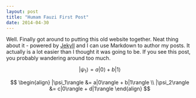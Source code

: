 ```yaml
---
layout: post
title: "Humam Fauzi First Post"
date: 2014-04-30
---
```


Well. Finally got around to putting this old website together. Neat thing about it - powered by [Jekyll](http://jekyllrb.com) and I can use Markdown to author my posts. It actually is a lot easier than I thought it was going to be. If you see this post, you probably wandering around too much.

$$
   |\psi_1\rangle = a|0\rangle + b|1\rangle
$$

$$ \begin{align} |\psi_1\rangle &= a|0\rangle + b|1\rangle \\ |\psi_2\rangle &= c|0\rangle + d|1\rangle \end{align} $$
